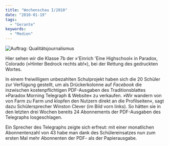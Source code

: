 ```yaml
---
title: "Wochenschau I/2010"
date: "2010-01-19"
tags:
  - "Gerante"
keywords:
  - "Medien"
---
```


![Auftrag: Qualitätsjournalismus](/img/codecandies/klasse7b.jpg)

Hier sehen wir die Klasse 7b der »'Einrich 'Eine Highschool« in Paradox, Colorado (»Hinter Bedrock rechts ab!«), bei der Rettung des gedruckten Wortes.

In einem freiwilligem unbezahlten Schulprojekt haben sich die 20 Schüler zur Verfügung gestellt, um als Drückerkolonne auf _Facebook_ die inzwischen kostenpflichtigen PDF-Ausgaben des Traditionsblattes »Paradox Morning Telegraph & Website« zu verkaufen. »Wir wandern von von Farm zu Farm und klopfen den Nutzern direkt an die Profilseiten«, sagt dazu Schülersprecher Winston Clever (im Bild vorn links). So hätten sie in den letzten drei Wochen bereits 24 Abonnements der PDF-Ausgaben des Telegraphs losgeschlagen.

Ein Sprecher des Telegraphs zeigte sich erfreut: mit einer monatlichen Abonnentenzahl von 43 habe man dank des Schülereinsatzes nun zum ersten Mal mehr Abonnenten der PDF- als der Papierausgabe.

